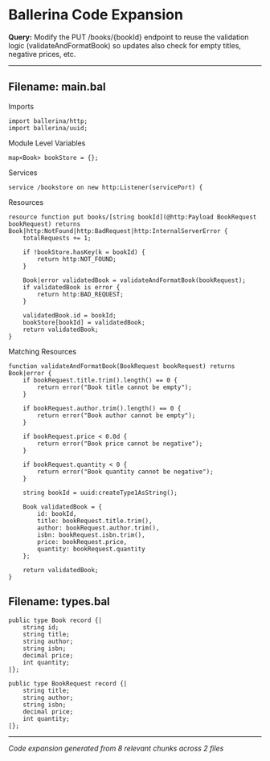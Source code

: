 # Ballerina Code Expansion

**Query:** Modify the PUT /books/{bookId} endpoint to reuse the validation logic (validateAndFormatBook) so updates also check for empty titles, negative prices, etc.

---

## Filename: main.bal

Imports
```ballerina
import ballerina/http;
import ballerina/uuid;
```

Module Level Variables
```ballerina
map<Book> bookStore = {};
```

Services
```ballerina
service /bookstore on new http:Listener(servicePort) {
```

Resources
```ballerina
resource function put books/[string bookId](@http:Payload BookRequest bookRequest) returns Book|http:NotFound|http:BadRequest|http:InternalServerError {
    totalRequests += 1;

    if !bookStore.hasKey(k = bookId) {
        return http:NOT_FOUND;
    }

    Book|error validatedBook = validateAndFormatBook(bookRequest);
    if validatedBook is error {
        return http:BAD_REQUEST;
    }

    validatedBook.id = bookId;
    bookStore[bookId] = validatedBook;
    return validatedBook;
}
```

Matching Resources
```ballerina
function validateAndFormatBook(BookRequest bookRequest) returns Book|error {
    if bookRequest.title.trim().length() == 0 {
        return error("Book title cannot be empty");
    }

    if bookRequest.author.trim().length() == 0 {
        return error("Book author cannot be empty");
    }

    if bookRequest.price < 0.0d {
        return error("Book price cannot be negative");
    }

    if bookRequest.quantity < 0 {
        return error("Book quantity cannot be negative");
    }

    string bookId = uuid:createType1AsString();

    Book validatedBook = {
        id: bookId,
        title: bookRequest.title.trim(),
        author: bookRequest.author.trim(),
        isbn: bookRequest.isbn.trim(),
        price: bookRequest.price,
        quantity: bookRequest.quantity
    };

    return validatedBook;
}
```

## Filename: types.bal

```ballerina
public type Book record {|
    string id;
    string title;
    string author;
    string isbn;
    decimal price;
    int quantity;
|};

public type BookRequest record {|
    string title;
    string author;
    string isbn;
    decimal price;
    int quantity;
|};
```

---

*Code expansion generated from 8 relevant chunks across 2 files*
